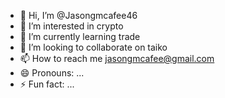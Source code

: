 - 👋 Hi, I’m @Jasongmcafee46
- 👀 I’m interested in crypto
- 🌱 I’m currently learning trade
- 💞️ I’m looking to collaborate on taiko
- 📫 How to reach me jasongmcafee@gmail.com
- 😄 Pronouns: ...
- ⚡ Fun fact: ...

<!---
Jasongmcafee46/Jasongmcafee46 is a ✨ special ✨ repository because its `README.md` (this file) appears on your GitHub profile.
You can click the Preview link to take a look at your changes.
--->

